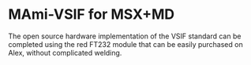 # MAmi-VSIF for MSX+MD
 The open source hardware implementation of the VSIF standard can be completed using the red FT232 module that can be easily purchased on Alex, without complicated welding.
